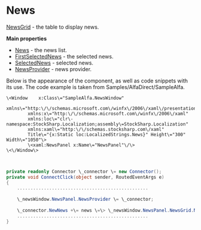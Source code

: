 # News

[NewsGrid](../api/StockSharp.Xaml.NewsGrid.html) \- the table to display news. 

**Main properties**

- [News](../api/StockSharp.Xaml.NewsGrid.News.html) \- the news list.
- [FirstSelectedNews](../api/StockSharp.Xaml.NewsGrid.FirstSelectedNews.html) \- the selected news.
- [SelectedNews](../api/StockSharp.Xaml.NewsGrid.SelectedNews.html) \- selected news.
- [NewsProvider](../api/StockSharp.Xaml.NewsGrid.NewsProvider.html) \- news provider.

Below is the appearance of the component, as well as code snippets with its use. The code example is taken from Samples\/AlfaDirect\/SampleAlfa. 

```xaml
\<Window	x:Class\="SampleAlfa.NewsWindow"
		xmlns\="http:\/\/schemas.microsoft.com\/winfx\/2006\/xaml\/presentation"
		xmlns:x\="http:\/\/schemas.microsoft.com\/winfx\/2006\/xaml"
		xmlns:loc\="clr\-namespace:StockSharp.Localization;assembly\=StockSharp.Localization"
		xmlns:xaml\="http:\/\/schemas.stocksharp.com\/xaml"
		Title\="{x:Static loc:LocalizedStrings.News}" Height\="300" Width\="1050"\>
	    \<xaml:NewsPanel x:Name\="NewsPanel"\/\>
\<\/Window\>
	  				
```
```cs
					  
private readonly Connector \_connector \= new Connector();
private void ConnectClick(object sender, RoutedEventArgs e)
{
	.................................................
	
	\_newsWindow.NewsPanel.NewsProvider \= \_connector;
	
	\_connector.NewNews +\= news \=\> \_newsWindow.NewsPanel.NewsGrid.News.Add(news);
	.................................................
}
	  				
```
